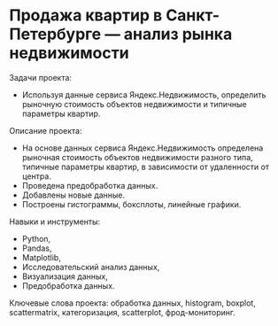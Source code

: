 # Продажа квартир в Санкт-Петербурге — анализ рынка недвижимости

Задачи проекта:
- Используя данные сервиса Яндекс.Недвижимость, определить рыночную стоимость объектов недвижимости и типичные параметры квартир.

Описание проекта:
- На основе данных сервиса Яндекс.Недвижимость определена рыночная стоимость
объектов недвижимости разного типа, типичные параметры квартир, в зависимости от
удаленности от центра. 
- Проведена предобработка данных. 
- Добавлены новые данные.
- Построены гистограммы, боксплоты, линейные графики.

Навыки и инструменты:
- Python,
- Pandas,
- Matplotlib,
- Исследовательский анализ данных,
- Визуализация данных,
- Предобработка данных.

Ключевые слова проекта: обработка данных, histogram, boxplot, scattermatrix,
категоризация, scatterplot,  фрод-мониторинг.
